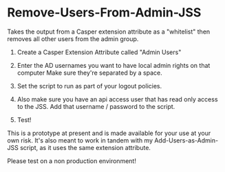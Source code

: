 # Remove-Users-From-Admin-JSS

Takes the output from a Casper extension attribute as a "whitelist" then removes all other users from the admin group.

1) Create a Casper Extension Attribute called "Admin Users"

2) Enter the AD usernames you want to have local admin rights on that computer Make sure they're separated by a space.

3) Set the script to run as part of your logout policies.

4) Also make sure you have an api access user that has read only access to the JSS. Add that username / password to the script.

5) Test!

This is a prototype at present and is made available for your use at your own risk. It's also meant to work in tandem with my Add-Users-as-Admin-JSS script, as it uses the same extension attribute.

Please test on a non production environment!
